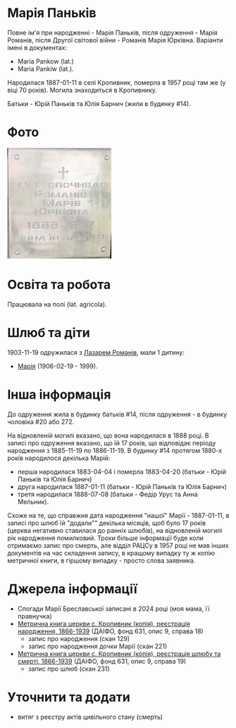 # Марія Паньків #

Повне ім'я при народженні - Марія Паньків, після одруження - Марія Романів, після Другої світової війни - Романів Марія Юрківна. Варіанти імені в документах:

- Maria Pankow (lat.)
- Maria Pankiw (lat.).

Народилася 1887-01-11 в селі Кропивник, померла в 1957 році там же (у віці 70 років). Могила знаходиться в Кропивнику.

Батьки - Юрій Паньків та Юлія Барнич (жили в будинку #14).

# Фото #

[<img src="../photos/photo_035_small.jpg" height=250 />](../photos/photo_035.md)

# Освіта та робота #

Працювала на полі (lat. agricola).

# Шлюб та діти #

1903-11-19 одружилася з [Лазарем Романів](Лазар%20Романів.md), мали 1 дитину:
- [Марія](Марія%20Романів.md) (1906-02-19 - 1999).

# Інша інформація #

До одруження жила в будинку батьків #14, після одруження - в будинку чоловіка #20 або 272.

На відновленій могилі вказано, що вона народилася в 1888 році. В записі про одруження вказано, що їй 17 років, що відповідає періоду народження з 1885-11-19 по 1886-11-19. В будинку #14 протягом 1880-х років народилося декілька Марій:

- перша народилася 1883-04-04 і померла 1883-04-20 (батьки - Юрій Паньків та Юлія Барнич)
- друга народилася 1887-01-11 (батьки - Юрій Паньків та Юлія Барнич)
- третя народилася 1888-07-08 (батьки - Федір Урус та Анна Мельник).

Схоже на те, що справжня дата народження "нашої" Марії - 1887-01-11, в записі про шлюб їй "додали"" декілька місяців, щоб було 17 років (церква негативно ставилася до ранніх шлюбів), на відновленій могилі рік народження помилковий. Трохи більше інформації буде коли отримаємо запис про смерть, але відділ РАЦСу в 1957 році не мав інших документів на час складення запису, в кращому випадку ту ж копію метричної книги, в гіршому випадку - просто слова заявника.

# Джерела інформації #

- Спогади Марії Бреславської записані в 2024 році (моя мама, її правнучка)
- [Метрична книга церкви c. Кропивник (копія), реєстрація народження, 1866-1939](https://drive.google.com/drive/folders/18U3PZbOdTgMM1U5Iw7UTo_8A_ZYruVRu) (ДАІФО, фонд 631, опис 9, справа 18)
  - запис про народження (скан 129)
  - запис про народження дочки Марії (скан 221)
- [Метрична книга церкви c. Кропивник (копія), реєстрація шлюбу та смерті, 1866-1939](https://drive.google.com/drive/folders/1ZtwtLB6Q08sQZLRjRFx5xmgFab1oSc5z) (ДАІФО, фонд 631, опис 9, справа 19)
  - запис про шлюб (скан 231)

# Уточнити та додати #

- витяг з реєстру актів цивільного стану (смерть)
